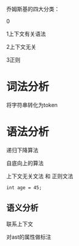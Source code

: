 乔姆斯基的四大分类：

0

1上下文有关语法

2上下文无关

3正则



# 词法分析

将字符串转化为token





# 语法分析

递归下降算法





自底向上的算法



上下文无关文法 和 正则文法





```
int age = 45;
```



## 语义分析

联系上下文

对ast的属性做标注







